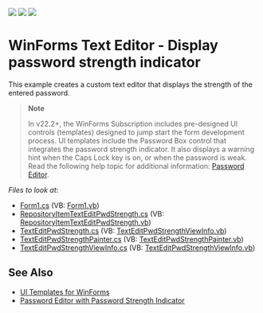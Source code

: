 <!-- default badges list -->
![](https://img.shields.io/endpoint?url=https://codecentral.devexpress.com/api/v1/VersionRange/128623441/14.1.3%2B)
[![](https://img.shields.io/badge/Open_in_DevExpress_Support_Center-FF7200?style=flat-square&logo=DevExpress&logoColor=white)](https://supportcenter.devexpress.com/ticket/details/T191224)
[![](https://img.shields.io/badge/📖_How_to_use_DevExpress_Examples-e9f6fc?style=flat-square)](https://docs.devexpress.com/GeneralInformation/403183)
<!-- default badges end -->

# WinForms Text Editor - Display password strength indicator

This example creates a custom text editor that displays the strength of the entered password.

> **Note**
>
> In v22.2+, the WinForms Subscription includes pre-designed UI controls (templates) designed to jump start the form development process. UI templates include the Password Box control that integrates the password strength indicator. It also displays a warning hint when the Caps Lock key is on, or when the password is weak. Read the following help topic for additional information: [Password Editor](https://docs.devexpress.com/WindowsForms/404083/ui-templates/data-editors/password-editor).


*Files to look at*:

* [Form1.cs](./CS/TextEditPasswordStrengthBar/Form1.cs) (VB: [Form1.vb](./VB/TextEditPasswordStrengthBar/Form1.vb))
* [RepositoryItemTextEditPwdStrength.cs](./CS/TextEditPasswordStrengthBar/TextEditPwdStrength/RepositoryItemTextEditPwdStrength.cs) (VB: [RepositoryItemTextEditPwdStrength.vb](./VB/TextEditPasswordStrengthBar/TextEditPwdStrength/RepositoryItemTextEditPwdStrength.vb))
* [TextEditPwdStrength.cs](./CS/TextEditPasswordStrengthBar/TextEditPwdStrength/TextEditPwdStrength.cs) (VB: [TextEditPwdStrengthViewInfo.vb](./VB/TextEditPasswordStrengthBar/TextEditPwdStrength/TextEditPwdStrengthViewInfo.vb))
* [TextEditPwdStrengthPainter.cs](./CS/TextEditPasswordStrengthBar/TextEditPwdStrength/TextEditPwdStrengthPainter.cs) (VB: [TextEditPwdStrengthPainter.vb](./VB/TextEditPasswordStrengthBar/TextEditPwdStrength/TextEditPwdStrengthPainter.vb))
* [TextEditPwdStrengthViewInfo.cs](./CS/TextEditPasswordStrengthBar/TextEditPwdStrength/TextEditPwdStrengthViewInfo.cs) (VB: [TextEditPwdStrengthViewInfo.vb](./VB/TextEditPasswordStrengthBar/TextEditPwdStrength/TextEditPwdStrengthViewInfo.vb))


## See Also

* [UI Templates for WinForms](https://docs.devexpress.com/WindowsForms/404061/ui-templates)
* [Password Editor with Password Strength Indicator](https://docs.devexpress.com/WindowsForms/404083/ui-templates/data-editors/password-editor)

